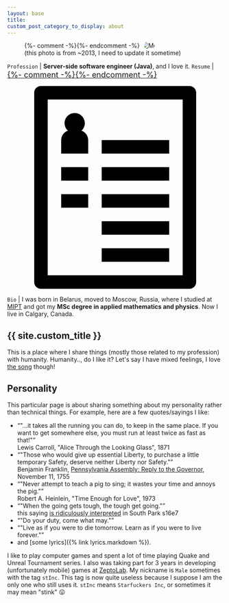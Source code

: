 ```yaml
---
layout: base
title:
custom_post_category_to_display: about
---
```

<figure>
  {%- comment -%}<!-- -webkit-clip-path is for Safari for iOS -->{%- endcomment -%}
  <img src="{% link /assets/img/face.png %}" alt="Me" style="clip-path: circle(42% at 51% 47%); -webkit-clip-path: circle(42% at 51% 47%);">
  <figcaption>(this photo is from ~2013, I need to update it sometime)</figcaption>
</figure>

`Profession` | **Server-side software engineer (Java)**, and I love it.
`Resume` | <a class="button" style="font-size: 1.3em;" href="https://docs.google.com/document/d/1MWmoPrBkyAV9nJJ1g8PSrlBS_td6u4qe212aaCX5hNY/edit?usp=sharing" title="Resume">{%- comment -%}<!-- /assets/img/resume-badge.svg -->{%- endcomment -%}<svg class="svg-button" enable-background="new 0 0 96 96" version="1.1" viewBox="0 0 96 96" xmlns="http://www.w3.org/2000/svg" xmlns:xlink="http://www.w3.org/1999/xlink"><path d="M72,63H42v6h30V63z M72,75H42v6h30V75z M72,27H42v6h30V27z M72,39H42v6h30V39z M72,51H42v6h30V51z M36,51H24v6h12V51z M81,3  H15c-1.657,0-3,1.343-3,3v84c0,1.657,1.343,3,3,3h66c1.657,0,3-1.343,3-3V6C84,4.343,82.657,3,81,3z M78,87H18V9h60V87z M36,39H24v6  h12V39z M36,27c0-1.938-1.231-3.576-2.95-4.209c0.886-0.821,1.45-1.986,1.45-3.291c0-2.486-2.015-4.5-4.5-4.5s-4.5,2.014-4.5,4.5  c0,1.305,0.563,2.47,1.45,3.291C25.231,23.424,24,25.062,24,27v6h12V27z"/></svg></a>
`Bio` | I was born in Belarus, moved to Moscow, Russia, where I studied at [MIPT](https://mipt.ru/english/) and got my **MSc degree in applied mathematics and physics**. Now I live in Calgary, Canada.

## {{ site.custom_title }}
This is a place where I share things (mostly those related to my profession) with humanity.
Humanity.., do I like it? Let's say I have mixed feelings, I love [the song](https://youtu.be/0755SXCTCN0) though!

## Personality
This particular page is about sharing something about my personality rather than technical things. For example, here are a few quotes/sayings I like:
* <q>"...it takes all the running you can do, to keep in the same place.
If you want to get somewhere else, you must run at least twice as fast as that!"</q>  
<span class="small-font">Lewis Carroll, "Alice Through the Looking Glass", 1871</span>
* <q>"Those who would give up essential Liberty, to purchase a little temporary Safety, deserve neither Liberty nor Safety."</q>  
<span class="small-font">Benjamin Franklin, [Pennsylvania Assembly: Reply to the Governor](https://franklinpapers.org/framedVolumes.jsp?vol=6&page=238a), November 11, 1755</span>
* <q>"Never attempt to teach a pig to sing; it wastes your time and annoys the pig."</q>  
<span class="small-font">Robert A. Heinlein, "Time Enough for Love", 1973</span>
* <q>"When the going gets tough, the tough get going."</q>  
<span class="small-font">this saying [is ridiculously interpreted](https://youtu.be/z52kKE8qngs) in South Park s16e7</span>
* <q>"Do your duty, come what may."</q>
* <q>"Live as if you were to die tomorrow. Learn as if you were to live forever."</q>
* and [some lyrics]({% link lyrics.markdown %}).

I like to play computer games and spent a lot of time playing Quake and Unreal Tournament series.
I also was taking part for 3 years in developing (unfortunately mobile) games at [ZeptoLab](https://youtu.be/mAXjQvJ2Umo).
My nickname is `Male` sometimes with the tag `stInc`.
This tag is now quite useless because I suppose I am the only one who still uses it.
`stInc` means `Starfuckers Inc`, or sometimes it may mean "stink" &#x1f61b;
